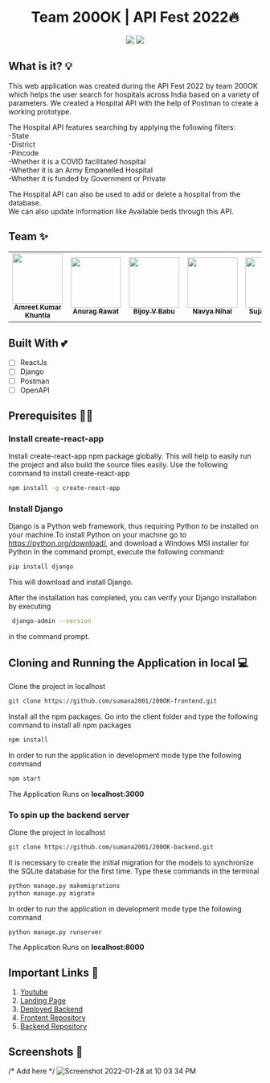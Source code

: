 <h1 align='center'>Team 200OK | API Fest 2022🔥</h1>
<p align='center'>
<img src='http://ForTheBadge.com/images/badges/built-by-developers.svg'>&nbsp;<img src='http://ForTheBadge.com/images/badges/built-with-love.svg'>
</p>

## What is it? 💡
This web application was created during the API Fest 2022 by team 200OK which helps the user search for hospitals across India based on a variety of parameters. We created a Hospital API with the help of Postman to create a working prototype.<br/>

The Hospital API features searching by applying the following filters:<br/>
-State<br/>
-District<br/>
-Pincode<br/>
-Whether it is a COVID facilitated hospital<br/> 
-Whether it is an Army Empanelled Hospital<br/>
-Whether it is funded by Government or Private<br/>

The Hospital API can also be used to add or delete a hospital from the database.<br/>
We can also update information like Available beds through this API.<br/>

## Team ✨
<table>
  <tr>
    <td align="center"><a href="https://github.com/AmreetKumarkhuntia"><img src="https://avatars.githubusercontent.com/u/79908976?v=4?s=100" width="100px;" alt=""/><br /><sub><b>Amreet Kumar Khuntia</b></sub></a></td>
    <td align="center"><a href="https://github.com/anuragrawat015"><img src="https://avatars.githubusercontent.com/u/68148139?v=4?s=100" width="100px;" alt=""/><br /><sub><b>Anurag Rawat</b></sub></a></td>
    <td align="center"><a href="https://github.com/bijoyvbabu123"><img src="https://avatars.githubusercontent.com/u/73835543?v=4?s=100" width="100px;" alt=""/><br /><sub><b>Bijoy V Babu</b></sub></a></td>
    <td align="center"><a href="https://github.com/navya1819"><img src="https://avatars.githubusercontent.com/u/93279113?v=4?s=100" width="100px;" alt=""/><br /><sub><b>Navya Nihal</b></sub></a></td>
    <td align="center"><a href="https://github.com/sujal-sharma"><img src="https://avatars.githubusercontent.com/u/27073280?v=4?s=100" width="100px;" alt=""/><br /><sub><b>Sujal Sharma</b></sub></a></td>
  </tr>
</table>

## Built With 💕 
- [ ] ReactJs
- [ ] Django
- [ ] Postman
- [ ] OpenAPI

## Prerequisites 👨‍💻

### Install create-react-app
Install create-react-app npm package globally. This will help to easily run the project and also build the source files easily. Use the following command to install create-react-app

```bash
npm install -g create-react-app
```

### Install Django
Django is a Python web framework, thus requiring Python to be installed on your machine.To install Python on your machine go to https://python.org/download/, and download a Windows MSI installer for Python
In the command prompt, execute the following command: 
```bash
pip install django
```
 This will download and install Django.


After the installation has completed, you can verify your Django installation by executing
```bash
 django-admin --version 
 ```
 in the command prompt.

## Cloning and Running the Application in local 💻

Clone the project in localhost
```bash
git clone https://github.com/sumana2001/200OK-frontend.git
```
Install all the npm packages. Go into the client folder and type the following command to install all npm packages

```bash
npm install
```

In order to run the application in development mode type the following command

```bash
npm start
```

The Application Runs on **localhost:3000**

### To spin up the backend server
Clone the project in localhost
```bash
git clone https://github.com/sumana2001/200OK-backend.git
```
It is necessary to create the initial migration for the models to synchronize the SQLite database for the first time.
Type these commands in the terminal
```bash
python manage.py makemigrations
python manage.py migrate
```

In order to run the application in development mode type the following command

```bash
python manage.py runserver
```

The Application Runs on **localhost:8000**


## Important Links 🔴
1. <a href="">Youtube</a>
2. <a href="https://200-ok-frontend.vercel.app/">Landing Page</a>
3. <a href="https://hospitalapi200ok.herokuapp.com/hospital">Deployed Backend</a>
4. <a href="https://github.com/sumana2001/200OK-frontend">Frontent Repository</a>
5. <a href="https://github.com/sumana2001/200OK-backend">Backend Repository</a>

## Screenshots 📸
/* Add here */
![Screenshot 2022-01-28 at 10 03 34 PM](https://user-images.githubusercontent.com/63084088/151648420-dcef4337-abb6-4a1e-a976-0f20c681ff10.png)
